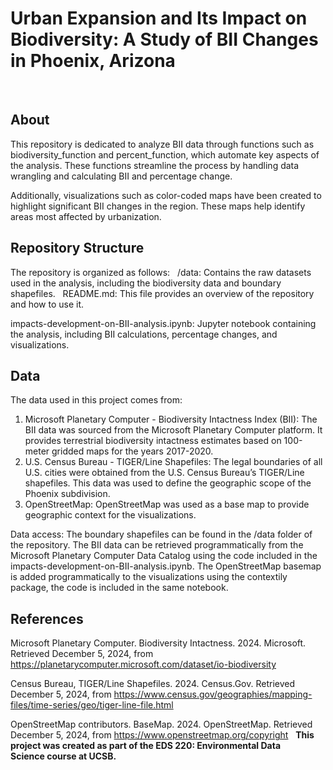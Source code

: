 # Urban Expansion and Its Impact on Biodiversity: A Study of BII Changes in Phoenix, Arizona
 
## About
This repository is dedicated to analyze BII data through functions such as biodiversity_function and percent_function, which automate key aspects of the analysis. These functions streamline the process by handling data wrangling and calculating BII and percentage change.

Additionally, visualizations such as color-coded maps have been created to highlight significant BII changes in the region. These maps help identify areas most affected by urbanization.

## Repository Structure
The repository is organized as follows:
 
/data: Contains the raw datasets used in the analysis, including the biodiversity data and boundary shapefiles.
 
README.md: This file provides an overview of the repository and how to use it.

impacts-development-on-BII-analysis.ipynb: Jupyter notebook containing the analysis, including BII calculations, percentage changes, and visualizations.

## Data
The data used in this project comes from: 

1. Microsoft Planetary Computer - Biodiversity Intactness Index (BII): The BII data was sourced from the Microsoft Planetary Computer platform. It provides terrestrial biodiversity intactness estimates based on 100-meter gridded maps for the years 2017-2020.
2. U.S. Census Bureau - TIGER/Line Shapefiles: The legal boundaries of all U.S. cities were obtained from the U.S. Census Bureau’s TIGER/Line shapefiles. This data was used to define the geographic scope of the Phoenix subdivision.
3. OpenStreetMap: OpenStreetMap was used as a base map to provide geographic context for the visualizations.

Data access: The boundary shapefiles can be found in the /data folder of the repository. The BII data can be retrieved programmatically from the Microsoft Planetary Computer Data Catalog using the code included in the impacts-development-on-BII-analysis.ipynb. The OpenStreetMap basemap is added programmatically to the visualizations using the contextily package, the code is included in the same notebook.

## References
Microsoft Planetary Computer. Biodiversity Intactness. 2024. Microsoft. Retrieved December 5, 2024, from https://planetarycomputer.microsoft.com/dataset/io-biodiversity

Census Bureau, TIGER/Line Shapefiles. 2024. Census.Gov. Retrieved December 5, 2024, from https://www.census.gov/geographies/mapping-files/time-series/geo/tiger-line-file.html

OpenStreetMap contributors. BaseMap. 2024. OpenStreetMap. Retrieved December 5, 2024, from https://www.openstreetmap.org/copyright
 
**This project was created as part of the EDS 220: Environmental Data Science course at UCSB.**
 
